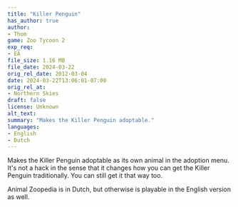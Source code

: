 ```yaml
---
title: "Killer Penguin"
has_author: true
author: 
- Thom
game: Zoo Tycoon 2
exp_req: 
- EA
file_size: 1.16 MB
file_date: 2024-03-22
orig_rel_date: 2012-03-04
date: 2024-03-22T13:06:01-07:00
orig_rel_at: 
- Northern Skies
draft: false
license: Unknown
alt_text: 
summary: "Makes the Killer Penguin adoptable."
languages:
- English
- Dutch
---
```


Makes the Killer Penguin adoptable as its own animal in the adoption menu. It's not a hack in the sense that it changes how you can get the Killer Penguin traditionally. You can still get it that way too.

Animal Zoopedia is in Dutch, but otherwise is playable in the English version as well.